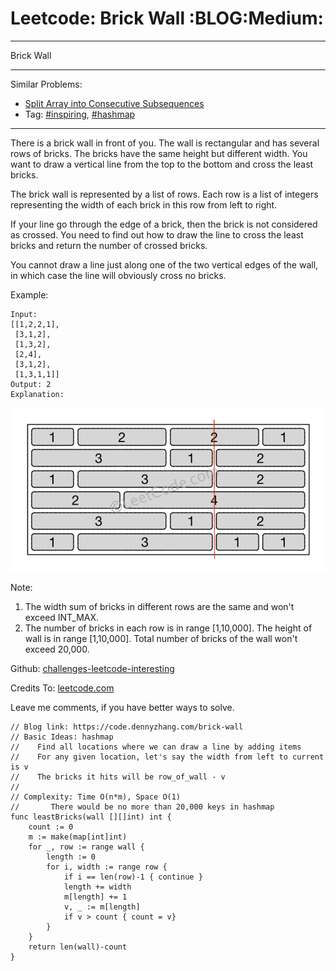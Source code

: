 # Leetcode: Brick Wall     :BLOG:Medium:


---

Brick Wall  

---

Similar Problems:  
-   [Split Array into Consecutive Subsequences](https://code.dennyzhang.com/split-array-into-consecutive-subsequences)
-   Tag: [#inspiring](https://code.dennyzhang.com/tag/inspiring), [#hashmap](https://code.dennyzhang.com/tag/hashmap)

---

There is a brick wall in front of you. The wall is rectangular and has several rows of bricks. The bricks have the same height but different width. You want to draw a vertical line from the top to the bottom and cross the least bricks.  

The brick wall is represented by a list of rows. Each row is a list of integers representing the width of each brick in this row from left to right.  

If your line go through the edge of a brick, then the brick is not considered as crossed. You need to find out how to draw the line to cross the least bricks and return the number of crossed bricks.  

You cannot draw a line just along one of the two vertical edges of the wall, in which case the line will obviously cross no bricks.  

Example:  

    Input: 
    [[1,2,2,1],
     [3,1,2],
     [1,3,2],
     [2,4],
     [3,1,2],
     [1,3,1,1]]
    Output: 2
    Explanation:

![img](//raw.githubusercontent.com/DennyZhang/images/master/code/brick_wall.png)  

Note:  
1.  The width sum of bricks in different rows are the same and won't exceed INT\_MAX.
2.  The number of bricks in each row is in range [1,10,000]. The height of wall is in range [1,10,000]. Total number of bricks of the wall won't exceed 20,000.

Github: [challenges-leetcode-interesting](https://github.com/DennyZhang/challenges-leetcode-interesting/tree/master/brick-wall)  

Credits To: [leetcode.com](https://leetcode.com/problems/brick-wall/description/)  

Leave me comments, if you have better ways to solve.  

    // Blog link: https://code.dennyzhang.com/brick-wall
    // Basic Ideas: hashmap
    //    Find all locations where we can draw a line by adding items
    //    For any given location, let's say the width from left to current is v
    //    The bricks it hits will be row_of_wall - v
    //
    // Complexity: Time O(n*m), Space O(1)
    //       There would be no more than 20,000 keys in hashmap
    func leastBricks(wall [][]int) int {
        count := 0
        m := make(map[int]int)
        for _, row := range wall {
            length := 0
            for i, width := range row {
                if i == len(row)-1 { continue }
                length += width
                m[length] += 1
                v, _ := m[length]
                if v > count { count = v}
            }
        }
        return len(wall)-count
    }
